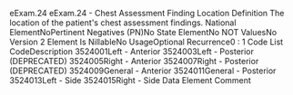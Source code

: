 

eExam.24
eExam.24 - Chest Assessment Finding Location
Definition
The location of the patient's chest assessment findings.
National ElementNoPertinent Negatives (PN)No
State ElementNo
NOT ValuesNo
Version 2 Element
Is NillableNo
UsageOptional
Recurrence0 : 1
Code List
CodeDescription
3524001Left - Anterior
3524003Left - Posterior (DEPRECATED)
3524005Right - Anterior
3524007Right - Posterior (DEPRECATED)
3524009General - Anterior
3524011General - Posterior
3524013Left - Side
3524015Right - Side
Data Element Comment